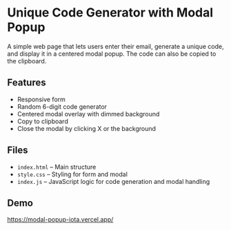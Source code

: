 # Unique Code Generator with Modal Popup

A simple web page that lets users enter their email, generate a unique code, and display it in a centered modal popup. The code can also be copied to the clipboard.

## Features
- Responsive form
- Random 6-digit code generator
- Centered modal overlay with dimmed background
- Copy to clipboard
- Close the modal by clicking X or the background

## Files
- `index.html` – Main structure
- `style.css` – Styling for form and modal
- `index.js` – JavaScript logic for code generation and modal handling

## Demo
https://modal-popup-iota.vercel.app/
